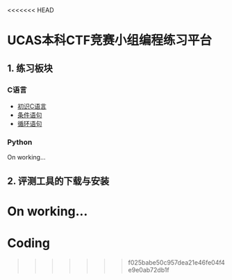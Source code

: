 <<<<<<< HEAD
# UCAS本科CTF竞赛小组编程练习平台

## 1. 练习板块

### C语言

- [初识C语言](./1_basic/1_basic)
- [条件语句](./2_condition/2_condition)
- [循环语句](3_loop/3_loop.md)

### Python

On working...

## 2. 评测工具的下载与安装

On working...
=======
# Coding
>>>>>>> f025babe50c957dea21e46fe04f4e9e0ab72db1f
